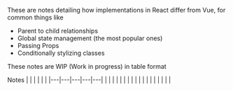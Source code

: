 These are notes detailing how implementations in React differ from Vue, for common things like

* Parent to child relationships
* Global state management (the most popular ones)
* Passing Props
* Conditionally stylizing classes

These notes are WIP (Work in progress) in table format

Notes 
|   |   |   |   |   |
|---|---|---|---|---|
|   |   |   |   |   |
|   |   |   |   |   |
|   |   |   |   |   |
